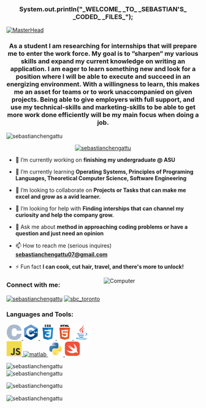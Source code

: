 <h3 align="center"> System.out.println("_WELCOME_ _TO_ _SEBASTIAN'S_ _CODED_ _FILES_"); </h3>

[![MasterHead](https://developers.giphy.com/branch/master/static/api-c99e353f761d318322c853c03ebcf21b.gif)](https://SebastianChengattu.github.io)
<h3 align="center">As a student I am researching for internships that will prepare me to enter the work force. My goal is to ”sharpen” my various skills and expand my current knowledge on writing an application. I am eager to learn something new and look for a position where I will be able to execute and succeed in an energizing environment. With a willingness to learn, this makes me an asset for teams or to work unaccompanied on given projects. Being able to give employers with full support, and use my technical-skills and marketing-skills to be able to get more work done efficiently will be my main focus when doing a job.</h3>

<p align="left"> <img src="https://komarev.com/ghpvc/?username=sebastianchengattu&label=Profile%20views&color=0e75b6&style=flat" alt="sebastianchengattu" /> </p>

<p align="center"> <a href="https://github.com/ryo-ma/github-profile-trophy"><img src="https://github-profile-trophy.vercel.app/?username=sebastianchengattu" alt="sebastianchengattu" /></a> </p>

- 🔭 I’m currently working on **finishing my undergraduate @ ASU**

- 🌱 I’m currently learning **Operating Systems, Principles of Programing Languages, Theoretical Computer Science, Software Engineering**

- 👯 I’m looking to collaborate on **Projects or Tasks that can make me excel and grow as a avid learner.**

- 🤝 I’m looking for help with **Finding interships that can channel my curiosity and help the company grow.**

- 💬 Ask me about **method in approaching coding problems or have a question and just need an opinion**

- 📫 How to reach me (serious inquires) **sebastianchengattu07@gmail.com**

- ⚡ Fun fact **I can cook, cut hair, travel, and there's more to unlock!**

<p><img align="right" src="https://i.pinimg.com/originals/8b/35/fe/8b35fef55fba1a201c9c7a11d3ec3d64.gif" width="250" height="250" alt="Computer" /></p>

<h3 align="left">Connect with me:</h3>
<p align="left">
<a href="https://linkedin.com/in/sebastianchengattu" target="blank"><img align="center" src="https://cdn.jsdelivr.net/npm/simple-icons@3.0.1/icons/linkedin.svg" alt="sebastianchengattu" height="30" width="40" /></a>
<a href="https://instagram.com/sbc_toronto" target="blank"><img align="center" src="https://cdn.jsdelivr.net/npm/simple-icons@3.0.1/icons/instagram.svg" alt="sbc_toronto" height="30" width="40" /></a>
</p>

<h3 align="left">Languages and Tools:</h3>
<p align="left"> <a href="https://www.cprogramming.com/" target="_blank"> <img src="https://raw.githubusercontent.com/devicons/devicon/master/icons/c/c-original.svg" alt="c" width="40" height="40"/> </a> <a href="https://www.w3schools.com/cpp/" target="_blank"> <img src="https://raw.githubusercontent.com/devicons/devicon/master/icons/cplusplus/cplusplus-original.svg" alt="cplusplus" width="40" height="40"/> </a> <a href="https://www.w3schools.com/css/" target="_blank"> <img src="https://raw.githubusercontent.com/devicons/devicon/master/icons/css3/css3-original-wordmark.svg" alt="css3" width="40" height="40"/> </a> <a href="https://www.w3.org/html/" target="_blank"> <img src="https://raw.githubusercontent.com/devicons/devicon/master/icons/html5/html5-original-wordmark.svg" alt="html5" width="40" height="40"/> </a> <a href="https://www.java.com" target="_blank"> <img src="https://raw.githubusercontent.com/devicons/devicon/master/icons/java/java-original.svg" alt="java" width="40" height="40"/> </a> <a href="https://developer.mozilla.org/en-US/docs/Web/JavaScript" target="_blank"> <img src="https://raw.githubusercontent.com/devicons/devicon/master/icons/javascript/javascript-original.svg" alt="javascript" width="40" height="40"/> </a> <a href="https://www.mathworks.com/" target="_blank"> <img src="https://raw.githubusercontent.com/simple-icons/simple-icons/master/icons/mathworks.svg" alt="matlab" width="40" height="40"/> </a> <a href="https://www.python.org" target="_blank"> <img src="https://raw.githubusercontent.com/devicons/devicon/master/icons/python/python-original.svg" alt="python" width="40" height="40"/> </a> <a href="https://developer.apple.com/swift/" target="_blank"> <img src="https://raw.githubusercontent.com/devicons/devicon/master/icons/swift/swift-original.svg" alt="swift" width="40" height="40"/> </a> </p>

<p><img align="left" src="https://github-readme-stats.vercel.app/api/top-langs?username=sebastianchengattu&show_icons=true&locale=en&layout=compact" alt="sebastianchengattu" /></p>

<p>&nbsp;<img align="center" src="https://github-readme-stats.vercel.app/api?username=sebastianchengattu&show_icons=true&locale=en" alt="sebastianchengattu" /></p>

<p><img align="center" src="https://github-readme-streak-stats.herokuapp.com/?user=sebastianchengattu&" alt="sebastianchengattu" /></p>

<p><img align="center" src="https://i.pinimg.com/originals/63/cb/25/63cb25e70551ef00f69816fb0464e82f.png" width="1000" height="100" alt="sebastianchengattu" /></p>

